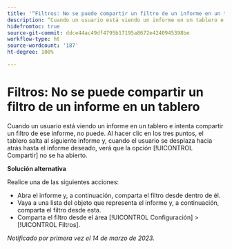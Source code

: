 ```yaml
---
title: '“Filtros: No se puede compartir un filtro de un informe en un tablero”'
description: “Cuando un usuario está viendo un informe en un tablero e intenta compartir un filtro de ese informe, no puede. Al hacer clic en los tres puntos, el tablero salta al siguiente informe y, cuando el usuario se desplaza hacia atrás hasta el informe deseado, verá que la opción Compartir no se ha abierto”.
hidefromtoc: true
source-git-commit: ddce44ac49df4795b17195a8672e4240945398be
workflow-type: ht
source-wordcount: '187'
ht-degree: 100%

---
```



# Filtros: No se puede compartir un filtro de un informe en un tablero

Cuando un usuario está viendo un informe en un tablero e intenta compartir un filtro de ese informe, no puede. Al hacer clic en los tres puntos, el tablero salta al siguiente informe y, cuando el usuario se desplaza hacia atrás hasta el informe deseado, verá que la opción [!UICONTROL Compartir] no se ha abierto.

**Solución alternativa**

Realice una de las siguientes acciones:

* Abra el informe y, a continuación, comparta el filtro desde dentro de él.
* Vaya a una lista del objeto que representa el informe y, a continuación, comparta el filtro desde esta.
* Comparta el filtro desde el área [!UICONTROL Configuración] > [!UICONTROL Filtros].

_Notificado por primera vez el 14 de marzo de 2023._

